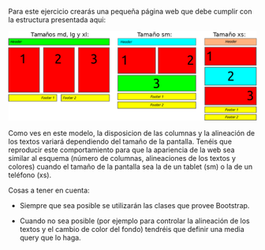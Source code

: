 Para este ejercicio crearás una pequeña página web que debe cumplir con la estructura presentada aqui:

![modelo](./pc3.png)

Como ves en este modelo, la disposicion de las columnas y la alineación de los textos variará dependiendo del tamaño de la pantalla. Tenéis que reproducir este comportamiento para que la apariencia de la web sea similar al esquema (número de columnas, alineaciones de los textos y colores) cuando el tamaño de la pantalla sea la de un tablet (sm) o la de un teléfono (xs).

Cosas a tener en cuenta:

- Siempre que sea posible se utilizarán las clases que provee Bootstrap.

- Cuando no sea posible (por ejemplo para controlar la alineación de los textos y el cambio de color del fondo) tendréis que definir una media query que lo haga.